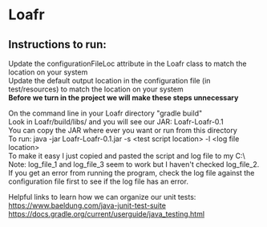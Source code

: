 # Loafr

## Instructions to run:    
Update the configurationFileLoc attribute in the Loafr class to match the location on your system  
Update the default output location in the configuration file (in test/resources) to match the location on your system  
**Before we turn in the project we will make these steps unnecessary**  

On the command line in your Loafr directory "gradle build"  
Look in Loafr/build/libs/ and you will see our JAR: Loafr-Loafr-0.1  
You can copy the JAR where ever you want or run from this directory  
To run: java -jar Loafr-Loafr-0.1.jar -s \<test script location> -l \<log file location>  
To make it easy I just copied and pasted the script and log file to my C:\  
Note: log_file_1 and log_file_3 seem to work but I haven't checked log_file_2. If you get an error from running the program, check the log file against the configuration file first to see if the log file has an error. 

Helpful links to learn how we can organize our unit tests: 
https://www.baeldung.com/java-junit-test-suite
https://docs.gradle.org/current/userguide/java_testing.html
